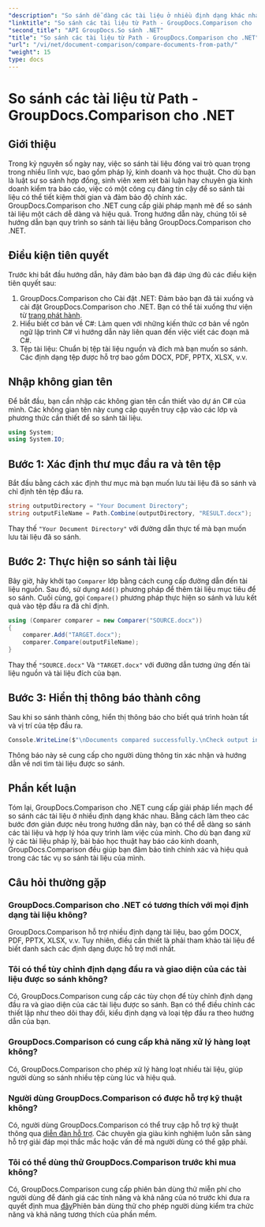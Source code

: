 ```yaml
---
"description": "So sánh dễ dàng các tài liệu ở nhiều định dạng khác nhau với GroupDocs.Comparison cho .NET. Tiết kiệm thời gian và đảm bảo tính chính xác trong các nhiệm vụ pháp lý, học thuật và kinh doanh."
"linktitle": "So sánh các tài liệu từ Path - GroupDocs.Comparison cho .NET"
"second_title": "API GroupDocs.So sánh .NET"
"title": "So sánh các tài liệu từ Path - GroupDocs.Comparison cho .NET"
"url": "/vi/net/document-comparison/compare-documents-from-path/"
"weight": 15
type: docs
---
```

# So sánh các tài liệu từ Path - GroupDocs.Comparison cho .NET

## Giới thiệu
Trong kỷ nguyên số ngày nay, việc so sánh tài liệu đóng vai trò quan trọng trong nhiều lĩnh vực, bao gồm pháp lý, kinh doanh và học thuật. Cho dù bạn là luật sư so sánh hợp đồng, sinh viên xem xét bài luận hay chuyên gia kinh doanh kiểm tra báo cáo, việc có một công cụ đáng tin cậy để so sánh tài liệu có thể tiết kiệm thời gian và đảm bảo độ chính xác. GroupDocs.Comparison cho .NET cung cấp giải pháp mạnh mẽ để so sánh tài liệu một cách dễ dàng và hiệu quả. Trong hướng dẫn này, chúng tôi sẽ hướng dẫn bạn quy trình so sánh tài liệu bằng GroupDocs.Comparison cho .NET.
## Điều kiện tiên quyết
Trước khi bắt đầu hướng dẫn, hãy đảm bảo bạn đã đáp ứng đủ các điều kiện tiên quyết sau:
1. GroupDocs.Comparison cho Cài đặt .NET: Đảm bảo bạn đã tải xuống và cài đặt GroupDocs.Comparison cho .NET. Bạn có thể tải xuống thư viện từ [trang phát hành](https://releases.groupdocs.com/comparison/net/).
2. Hiểu biết cơ bản về C#: Làm quen với những kiến thức cơ bản về ngôn ngữ lập trình C# vì hướng dẫn này liên quan đến việc viết các đoạn mã C#.
3. Tệp tài liệu: Chuẩn bị tệp tài liệu nguồn và đích mà bạn muốn so sánh. Các định dạng tệp được hỗ trợ bao gồm DOCX, PDF, PPTX, XLSX, v.v.

## Nhập không gian tên
Để bắt đầu, bạn cần nhập các không gian tên cần thiết vào dự án C# của mình. Các không gian tên này cung cấp quyền truy cập vào các lớp và phương thức cần thiết để so sánh tài liệu.
```csharp
using System;
using System.IO;
```
## Bước 1: Xác định thư mục đầu ra và tên tệp
Bắt đầu bằng cách xác định thư mục mà bạn muốn lưu tài liệu đã so sánh và chỉ định tên tệp đầu ra.
```csharp
string outputDirectory = "Your Document Directory";
string outputFileName = Path.Combine(outputDirectory, "RESULT.docx");
```
Thay thế `"Your Document Directory"` với đường dẫn thực tế mà bạn muốn lưu tài liệu đã so sánh.
## Bước 2: Thực hiện so sánh tài liệu
Bây giờ, hãy khởi tạo `Comparer` lớp bằng cách cung cấp đường dẫn đến tài liệu nguồn. Sau đó, sử dụng `Add()` phương pháp để thêm tài liệu mục tiêu để so sánh. Cuối cùng, gọi `Compare()` phương pháp thực hiện so sánh và lưu kết quả vào tệp đầu ra đã chỉ định.
```csharp
using (Comparer comparer = new Comparer("SOURCE.docx"))
{
    comparer.Add("TARGET.docx");
    comparer.Compare(outputFileName);
}
```
Thay thế `"SOURCE.docx"` Và `"TARGET.docx"` với đường dẫn tương ứng đến tài liệu nguồn và tài liệu đích của bạn.
## Bước 3: Hiển thị thông báo thành công
Sau khi so sánh thành công, hiển thị thông báo cho biết quá trình hoàn tất và vị trí của tệp đầu ra.
```csharp
Console.WriteLine($"\nDocuments compared successfully.\nCheck output in {outputDirectory}.");
```
Thông báo này sẽ cung cấp cho người dùng thông tin xác nhận và hướng dẫn về nơi tìm tài liệu được so sánh.

## Phần kết luận
Tóm lại, GroupDocs.Comparison cho .NET cung cấp giải pháp liền mạch để so sánh các tài liệu ở nhiều định dạng khác nhau. Bằng cách làm theo các bước đơn giản được nêu trong hướng dẫn này, bạn có thể dễ dàng so sánh các tài liệu và hợp lý hóa quy trình làm việc của mình. Cho dù bạn đang xử lý các tài liệu pháp lý, bài báo học thuật hay báo cáo kinh doanh, GroupDocs.Comparison đều giúp bạn đảm bảo tính chính xác và hiệu quả trong các tác vụ so sánh tài liệu của mình.
## Câu hỏi thường gặp
### GroupDocs.Comparison cho .NET có tương thích với mọi định dạng tài liệu không?
GroupDocs.Comparison hỗ trợ nhiều định dạng tài liệu, bao gồm DOCX, PDF, PPTX, XLSX, v.v. Tuy nhiên, điều cần thiết là phải tham khảo tài liệu để biết danh sách các định dạng được hỗ trợ mới nhất.
### Tôi có thể tùy chỉnh định dạng đầu ra và giao diện của các tài liệu được so sánh không?
Có, GroupDocs.Comparison cung cấp các tùy chọn để tùy chỉnh định dạng đầu ra và giao diện của các tài liệu được so sánh. Bạn có thể điều chỉnh các thiết lập như theo dõi thay đổi, kiểu định dạng và loại tệp đầu ra theo hướng dẫn của bạn.
### GroupDocs.Comparison có cung cấp khả năng xử lý hàng loạt không?
Có, GroupDocs.Comparison cho phép xử lý hàng loạt nhiều tài liệu, giúp người dùng so sánh nhiều tệp cùng lúc và hiệu quả.
### Người dùng GroupDocs.Comparison có được hỗ trợ kỹ thuật không?
Có, người dùng GroupDocs.Comparison có thể truy cập hỗ trợ kỹ thuật thông qua [diễn đàn hỗ trợ](https://forum.groupdocs.com/c/comparison/12). Các chuyên gia giàu kinh nghiệm luôn sẵn sàng hỗ trợ giải đáp mọi thắc mắc hoặc vấn đề mà người dùng có thể gặp phải.
### Tôi có thể dùng thử GroupDocs.Comparison trước khi mua không?
Có, GroupDocs.Comparison cung cấp phiên bản dùng thử miễn phí cho người dùng để đánh giá các tính năng và khả năng của nó trước khi đưa ra quyết định mua [đây](https://releases.groupdocs.com/)Phiên bản dùng thử cho phép người dùng kiểm tra chức năng và khả năng tương thích của phần mềm.
